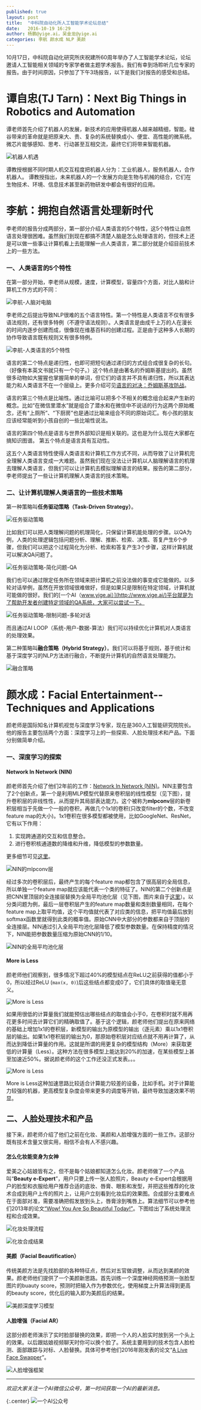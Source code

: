 ```yaml
---
published: true
layout: post
title:  "中科院自动化所人工智能学术论坛总结"
date:   2016-10-19 16:29
author: 杨鹏@yige.ai，吴金龙@yige.ai
categories: 李航 颜水成 NLP 美颜
---
```



10月17日，中科院自动化研究所庆祝建所60周年举办了人工智能学术论坛，论坛邀请人工智能相关领域的专家学者做主题学术报告。我们有幸到场聆听几位专家的报告。由于时间原因，只参加了下午3场报告，以下是我们对报告的感受和总结。


# 谭自忠(TJ Tarn)：Next Big Things in Robotics and Automation

谭老师首先介绍了机器人的发展，新技术的应用使得机器人越来越精细，智能。硅谷带来的革命就是把原来大、贵、复杂的系统替换成小、便宜、高性能的微系统。微芯片能够感知、思考、行动甚至互相交流，最终它们将带来智能机器。

![机器人机遇](/images/zdh60_tarn.png)

谭教授根据不同时期人机交互程度把机器人分为：工业机器人，服务机器人，合作机器人。
谭教授指出，未来机器人的一个发展方向是生物与机械的结合，它们在生物技术、环境、信息技术甚至新药物研发中都会有很好的应用。


# 李航：拥抱自然语言处理新时代

李老师的报告分成两部分，第一部分介绍人类语言的5个特性，这5个特性让自然语言处理很困难。虽然我们到现在都搞不清楚人脑是怎么处理语言的，但技术上还是可以做一些事让计算机看上去能理解一点人类语言，第二部分就是介绍目前技术上的一些方法。

### 一、人类语言的5个特性
在第一部分开始，李老师从规模，速度，计算模型，容量四个方面，对比人脑和计算机工作方式的不同：

![李航-人脑对电脑](/images/zdh60_neural_digital.jpg)

李老师之后提出导致NLP很难的五个语言特性。第一个特性是人类语言不仅有很多语法规则，还有很多特例（不遵守语法规则）。人类语言是由成千上万的人在漫长的时间内逐步创建而成，很像现在维基百科的创建过程。正是由于这种多人长期的协作导致语言既有规则又有很多特例。

![李航-人类语言的5个特性](/images/zdh60_five_characteristic.jpeg)

语言的第二个特点是递归性，也即可把短句通过递归的方式组合成很复杂的长句。（好像有本英文书就只有一个句子。）这个特点是由著名的乔姆斯基提出的。虽然很多动物如大猩猩也掌握简单的单词，但它们的语言并不具有递归性，所以其表达能力和人类语言不在一个层级上。更多介绍可见[语言的对决：乔姆斯基攻防战](http://www.guokr.com/article/156457/)。

语言的第三个特点是比喻性。通过比喻可以把多个不相关的概念组合起来产生新的概念。比如“在微信里潜水”就是组合了潜水和在微信中不说话的行为这两个原始概念，还有“上厕所”、“下厨房”也是通过比喻来组合不同的原始词汇。有小孩的朋友应该经常能听到小孩自创的一些比喻性说法。

语言的第四个特点是语言与世界外部知识是相关联的。这也是为什么现在大家都在搞知识图谱。
第五个特点是语言具有互动性。

这五个人类语言特性使得人类语言和计算机工作方式不同，从而导致了让计算机完全理解人类语言变成一大难题。虽然我们现在没法让计算机以人脑理解语言的机理去理解人类语言，但我们可以让计算机去模拟理解语言的结果。报告的第二部分，李老师提出了一些让计算机理解人类语言的技术策略。

### 二、让计算机理解人类语言的一些技术策略
第一种策略叫**任务驱动策略（Task-Driven Strategy）**。

![任务驱动策略](/images/zdh60_task_driven_strategy.jpg)

比如我们可以把人类理解问题的机理简化，只保留计算机能处理的步骤。以QA为例，人类的处理逻辑包括问题分析、理解、推断、检索、决策、答复产生6个步骤，但我们可以把这个过程简化为分析、检索和答复产生3个步骤，这样计算机就可以解决QA问题了。

![任务驱动策略-简化问题-QA](/images/zdh60_qa.jpg)

我们也可以通过限定任务所在领域来把计算机之前没法做的事变成它能做的。以多轮对话举例，虽然在开放领域很难做好，但是如果只是限制在特定领域，计算机就可能做的很好。我们的[一个AI（www.yige.ai）](http://www.yige.ai/)平台就是为了帮助开发者创建特定领域的QA系统，大家可以尝试一下。

![任务驱动策略-限制问题-多轮对话](/images/zdh60_multi_turn_dialogue.jpg)

而且通过AI LOOP（系统-用户-数据-算法）我们可以持续优化计算机对人类语言的处理效果。


第二种策略叫**融合策略（Hybrid Strategy）**。我们可以将基于规则，基于统计和基于深度学习的NLP方法进行融合，不断提升计算机的自然语言处理能力。

![融合策略](/images/zdh60_hybrid_strategy.jpg)

# 颜水成：Facial Entertainment--Techniques and Applications

颜老师是国际知名计算机视觉与深度学习专家，现在是360人工智能研究院院长。他的报告主要包括两个方面：深度学习上的一些探索、人脸处理技术和产品。下面分别做简单介绍。

### 一、深度学习的探索

#### Network In Network (NIN)
颜老师首先介绍了他们2年前的工作：[Network In Network (NIN)](https://arxiv.org/abs/1312.4400)。NIN主要包含了2个创新点，第一个是利用MLP模型代替原来卷积层的线性模型（见下图），提升卷积层的非线性性，从而提升其局部表达能力。这个被称为**mlpconv**层的新卷积层相当于先做一个一般的卷积，再做几个1x1的卷积(只改变filter的个数，不改变feature map的大小)。1x1卷积在很多模型都被使用，比如GoogleNet、ResNet，它有以下作用：

1. 实现跨通道的交互和信息整合。
2. 进行卷积核通道数的降维和升维，降低模型的参数数量。

更多细节可见[这里](http://blog.csdn.net/mounty_fsc/article/details/51746111)。

![NIN的mlpconv层](/images/NIN.jpg)

经过多次的卷积层后，最终产生的每个feature map都包含了很高层的全局信息，所以单独一个feature map就应该能代表一个类的特征了。NIN的第二个创新点是把CNN里顶层的全连接层替换为全局平均池化层（见下图，图片来自于[这里](http://blog.csdn.net/sheng_ai/article/details/41313883)）。以分类问题为例，最后一层卷积层产生的feature map数量和类别数量相同，在每个feature map上取平均值，这个平均值就代表了对应类的信息，把平均值最后放到softmax函数里就得到此类的概率值。原始CNN中大部分的参数都来自于顶层的全连接层。NIN通过引入全局平均池化层降低了模型参数数量。在保持精度的情况下，NIN能把参数数量压缩为原始CNN的1/10。

![NIN的全局平均池化层](/images/NIN_global_average_pooling.jpg)

#### More is Less
颜老师他们观察到，很多情况下超过40%的模型结点在ReLU之前获得的值都小于0，所以经过ReLU (`max(x, 0)`)后这些结点都变成0了，它们具体的取值毫无意义。

![More is Less](/images/zdh60_more_is_less.jpg)

如果用很低的计算量我们就能预估出哪些结点的取值会小于0，在卷积时就不用再花更多时间去计算它们的精确取值了。基于这个逻辑，颜老师他们提出在原来网络的基础上增加1x1的卷积层，新模型的输出为原模型的输出（逐元素）乘以1x1卷积层的输出。如果1x1卷积层的输出为0，那原始卷积层对应结点就不用再计算了，从而达到降低计算量的作用。这就是所谓的用更复杂的模型结构（More）来获取更低的计算量（Less）。这种方法在很多模型上能达到20%的加速，在某些模型上甚至加速近50%。据说颜老师的这个工作还没正式发表。。。

![More is Less](/images/zdh60_more_is_less2.jpg)

More is Less这种加速思路比较适合计算能力较差的设备，比如手机。对于计算能力较强的机器，更高模型复杂度会带来更多的调度等开销，最终导致加速效果不明显。

## 二、人脸处理技术和产品
接下来，颜老师介绍了他们之前在化妆、美颜和人脸增强方面的一些工作。这部分既有技术含量又很实用，相信不会有人不感兴趣。

#### 怎么化妆能变身为女神
爱美之心姑娘皆有之，但不是每个姑娘都知道怎么化妆。颜老师做了一个产品叫“**Beauty e-Expert**”，用户只要上传一张人脸照片，Beauty e-Expert会根据用户的脸型和衣服给用户推荐合适的底妆、唇膏、眼影和发型，并把这些推荐的化妆术合成到用户上传的照片上，让用户立刻看到化妆后的效果图。合成部分主要难点在于面部对准，需要准确把假发放到头上，唇膏涂到嘴唇上。算法细节可以参考他们2013年的论文[“Wow! You Are So Beautiful Today!”](https://pan.baidu.com/s/1i5FLihZ)。下图给出了系统处理流程和合成效果。

![化妆处理流程](/images/makeup_flow.png)

![化妆合成结果](/images/makeup_results.png)

#### 美颜（Facial Beautification）
传统美颜方法是先找脸部的各种特征点，然后对五官做调整，从而达到美颜的效果。颜老师他们提供了一个美颜新思路。首先训练一个深度神经网络预测一张脸型图片的buauty score，预测时把输入作为参数优化，使用梯度上升算法得到更高的beauty score，优化后的输入即为美颜后的结果。

![美颜深度学习模型](/images/zdh60_beautification.jpg)


#### 人脸增强（Facial AR）
这部分颜老师演示了实时脸部替换的效果，即把一个人的人脸实时放到另一个头上的效果。以后跟姑娘视频聊天时你可以换个脸了。系统主要用到的技术包含人脸检测、面部跟踪与对标、人脸替换。具体可参考他们2016年刚发表的论文“[A Live Face Swapper](https://pan.baidu.com/s/1kVz2ekZ)”。

![人脸增强框架](/images/zdh60_facial_ar.jpg)

---

*欢迎大家关注一个AI微信公众号，第一时间获取一个AI的最新消息。*

{:.center}
![一个AI公众号](/images/yigeai_gzh.jpg)

